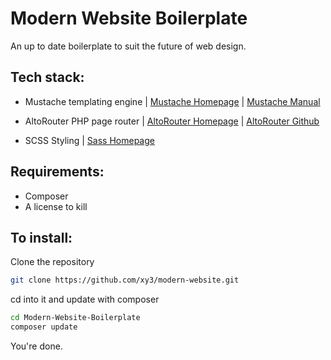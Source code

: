 # Modern Website Boilerplate
An up to date boilerplate to suit the future of web design.


## Tech stack:

- Mustache templating engine | [Mustache Homepage](https://mustache.github.io/) | [Mustache Manual](https://mustache.github.io/mustache.5.html)

- AltoRouter PHP page router | [AltoRouter Homepage](https://altorouter.com/) | [AltoRouter Github](https://github.com/dannyvankooten/AltoRouter)

- SCSS Styling | [Sass Homepage](https://sass-lang.com/)


## Requirements:

- Composer
- A license to kill

## To install:

Clone the repository
```bash
git clone https://github.com/xy3/modern-website.git
```

cd into it and update with composer
```bash
cd Modern-Website-Boilerplate
composer update
```

You're done.

